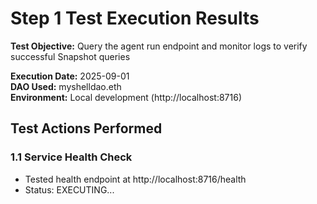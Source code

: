 # Step 1 Test Execution Results

**Test Objective:** Query the agent run endpoint and monitor logs to verify successful Snapshot queries

**Execution Date:** 2025-09-01  
**DAO Used:** myshelldao.eth  
**Environment:** Local development (http://localhost:8716)

## Test Actions Performed

### 1.1 Service Health Check
- Tested health endpoint at http://localhost:8716/health
- Status: EXECUTING...

